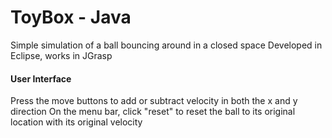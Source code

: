 # ToyBox - Java
Simple simulation of a ball bouncing around in a closed space
Developed in Eclipse, works in JGrasp

#### User Interface ####
Press the move buttons to add or subtract velocity in both the x and y direction
On the menu bar, click "reset" to reset the ball to its original location with its original velocity
